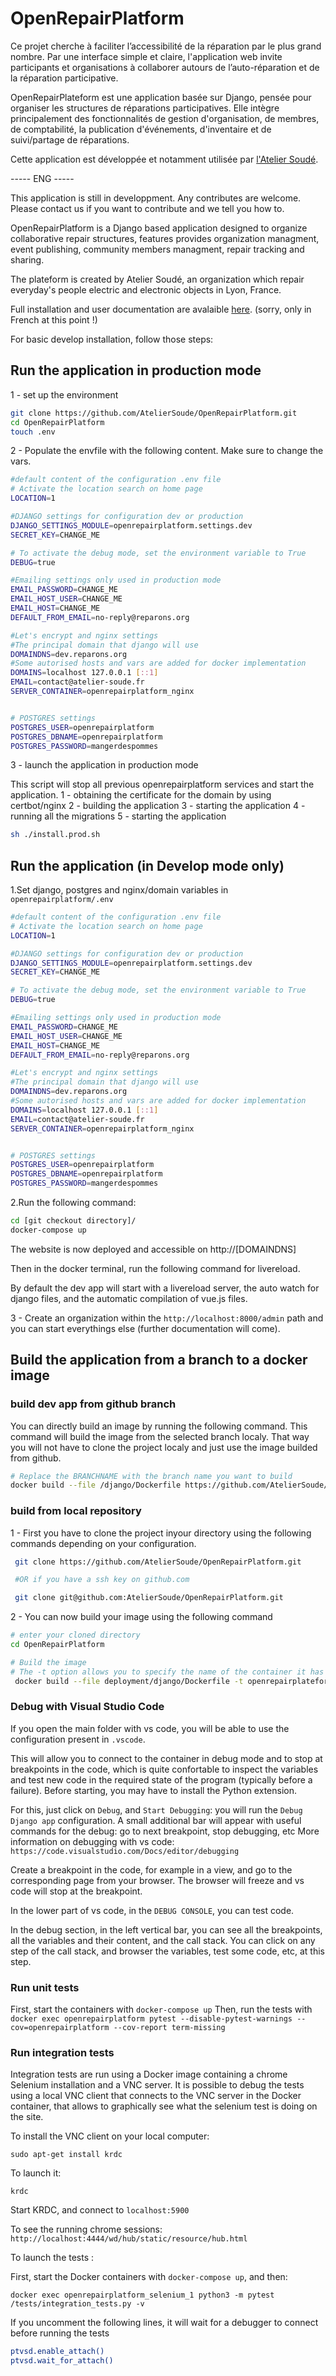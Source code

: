 
# OpenRepairPlatform

Ce projet cherche à faciliter l’accessibilité de la réparation par le plus grand nombre. Par une interface simple et claire, l'application web invite participants et organisations à collaborer autours de l’auto-réparation et de la réparation participative.

OpenRepairPlateform est une application basée sur Django, pensée pour organiser les structures de réparations participatives.
Elle intègre principalement des fonctionnalités de gestion d'organisation, de membres, de comptabilité, la publication d'événements, d'inventaire et de suivi/partage de réparations.

Cette application est développée et notamment utilisée par [l'Atelier Soudé](https://atelier-soude.fr).

----- ENG -----

This application is still in developpment.
Any contributes are welcome. Please contact us if you want to contribute and we tell you how to.

OpenRepairPlatform is a Django based application designed to organize collaborative repair structures, features provides organization managment, event publishing, community members managment, repair tracking and sharing.

The plateform is created by Atelier Soudé, an organization which repair everyday's people electric and electronic objects in Lyon, France.

Full installation and user documentation are avalaible [here](https://openrepairplatform.readthedocs.io/en/latest/). (sorry, only in French at this point !)

For basic develop installation, follow those steps:

## Run the application in production mode

1 - set up the environment

```bash
git clone https://github.com/AtelierSoude/OpenRepairPlatform.git
cd OpenRepairPlatform
touch .env
```

2 - Populate the envfile with the following content. Make sure to change the vars.

```bash
#default content of the configuration .env file
# Activate the location search on home page
LOCATION=1

#DJANGO settings for configuration dev or production
DJANGO_SETTINGS_MODULE=openrepairplatform.settings.dev
SECRET_KEY=CHANGE_ME

# To activate the debug mode, set the environment variable to True
DEBUG=true

#Emailing settings only used in production mode
EMAIL_PASSWORD=CHANGE_ME
EMAIL_HOST_USER=CHANGE_ME
EMAIL_HOST=CHANGE_ME
DEFAULT_FROM_EMAIL=no-reply@reparons.org

#Let's encrypt and nginx settings
#The principal domain that django will use
DOMAINDNS=dev.reparons.org
#Some autorised hosts and vars are added for docker implementation
DOMAINS=localhost 127.0.0.1 [::1]
EMAIL=contact@atelier-soude.fr
SERVER_CONTAINER=openrepairplatform_nginx


# POSTGRES settings
POSTGRES_USER=openrepairplatform
POSTGRES_DBNAME=openrepairplatform
POSTGRES_PASSWORD=mangerdespommes
```

3 - launch the application in production mode

This script will stop all previous openrepairplatform services and start the application.
1 - obtaining the certificate for the domain by using certbot/nginx
2 - building the application
3 - starting the application
4 - running all the migrations
5 - starting the application

```bash
sh ./install.prod.sh
```

## Run the application (in Develop mode only)

1.Set django, postgres and nginx/domain variables in `openrepairplatform/.env`

```bash
#default content of the configuration .env file
# Activate the location search on home page
LOCATION=1

#DJANGO settings for configuration dev or production
DJANGO_SETTINGS_MODULE=openrepairplatform.settings.dev
SECRET_KEY=CHANGE_ME

# To activate the debug mode, set the environment variable to True
DEBUG=true

#Emailing settings only used in production mode
EMAIL_PASSWORD=CHANGE_ME
EMAIL_HOST_USER=CHANGE_ME
EMAIL_HOST=CHANGE_ME
DEFAULT_FROM_EMAIL=no-reply@reparons.org

#Let's encrypt and nginx settings
#The principal domain that django will use
DOMAINDNS=dev.reparons.org
#Some autorised hosts and vars are added for docker implementation
DOMAINS=localhost 127.0.0.1 [::1]
EMAIL=contact@atelier-soude.fr
SERVER_CONTAINER=openrepairplatform_nginx


# POSTGRES settings
POSTGRES_USER=openrepairplatform
POSTGRES_DBNAME=openrepairplatform
POSTGRES_PASSWORD=mangerdespommes
```

2.Run the following command:

```bash
cd [git checkout directory]/
docker-compose up
```

The website is now deployed and accessible on http://[DOMAINDNS]

Then in the docker terminal, run the following command for livereload.

By default the dev app will start with a livereload server, the auto watch for django files, and the automatic compilation of vue.js files.


3 - Create an organization within the `http://localhost:8000/admin` path and you can start everythings else (further documentation will come).

## Build the application from a branch to a docker image

### build dev app from github branch

You can directly build an image by running the following command. This command will build the image from the selected branch localy. That way you will not have to clone the project localy and just use the image builded from github.

```bash
# Replace the BRANCHNAME with the branch name you want to build
docker build --file /django/Dockerfile https://github.com/AtelierSoude/OpenRepairPlatform.git\#BRANCHNAME:deployment
```

### build from local repository

1 - First you have to clone the project inyour directory using the following commands depending on your configuration.

```bash
 git clone https://github.com/AtelierSoude/OpenRepairPlatform.git

 #OR if you have a ssh key on github.com

 git clone git@github.com:AtelierSoude/OpenRepairPlatform.git

```

2 - You can now build your image using the following command

```bash
# enter your cloned directory
cd OpenRepairPlatform

# Build the image
# The -t option allows you to specify the name of the container it has to match the name in your docker-compose file for production
 docker build --file deployment/django/Dockerfile -t openrepairplateform-prod .
 ```

### Debug with Visual Studio Code

If you open the main folder with vs code, you will be able to use the configuration present in `.vscode`.

This will allow you to connect to the container in debug mode and to stop at breakpoints in the code, which is quite confortable to inspect the variables and test new code in the required state of the program (typically before a failure).
Before starting, you may have to install the Python extension.

For this, just click on `Debug`, and `Start Debugging`: you will run the `Debug Django app` configuration.
A small additional bar will appear with useful commands for the debug: go to next breakpoint, stop debugging, etc
More information on debugging with vs code: `https://code.visualstudio.com/Docs/editor/debugging`

Create a breakpoint in the code, for example in a view, and go to the corresponding page from your browser.
The browser will freeze and vs code will stop at the breakpoint.

In the lower part of vs code, in the `DEBUG CONSOLE`, you can test code.

In the debug section, in the left vertical bar, you can see all the breakpoints, all the variables and their content, and the call stack.
You can click on any step of the call stack, and browser the variables, test some code, etc, at this step.

### Run unit tests

First, start the containers with `docker-compose up`
Then, run the tests with `docker exec openrepairplatform pytest --disable-pytest-warnings --cov=openrepairplatform --cov-report term-missing`


### Run integration tests

Integration tests are run using a Docker image containing a chrome Selenium installation and a VNC server.
It is possible to debug the tests using a local VNC client that connects to the VNC server in the Docker container, that allows to graphically see what the selenium test is doing on the site.

To install the VNC client on your local computer:

`sudo apt-get install krdc`

To launch it:

`krdc`

Start KRDC, and connect to `localhost:5900`

To see the running chrome sessions:
`http://localhost:4444/wd/hub/static/resource/hub.html`

To launch the tests :

First, start the Docker containers with `docker-compose up`, and then:

`docker exec openrepairplatform_selenium_1 python3 -m pytest /tests/integration_tests.py -v`

If you uncomment the following lines, it will wait for a debugger to connect before running the tests

```bash
ptvsd.enable_attach()
ptvsd.wait_for_attach()
```
